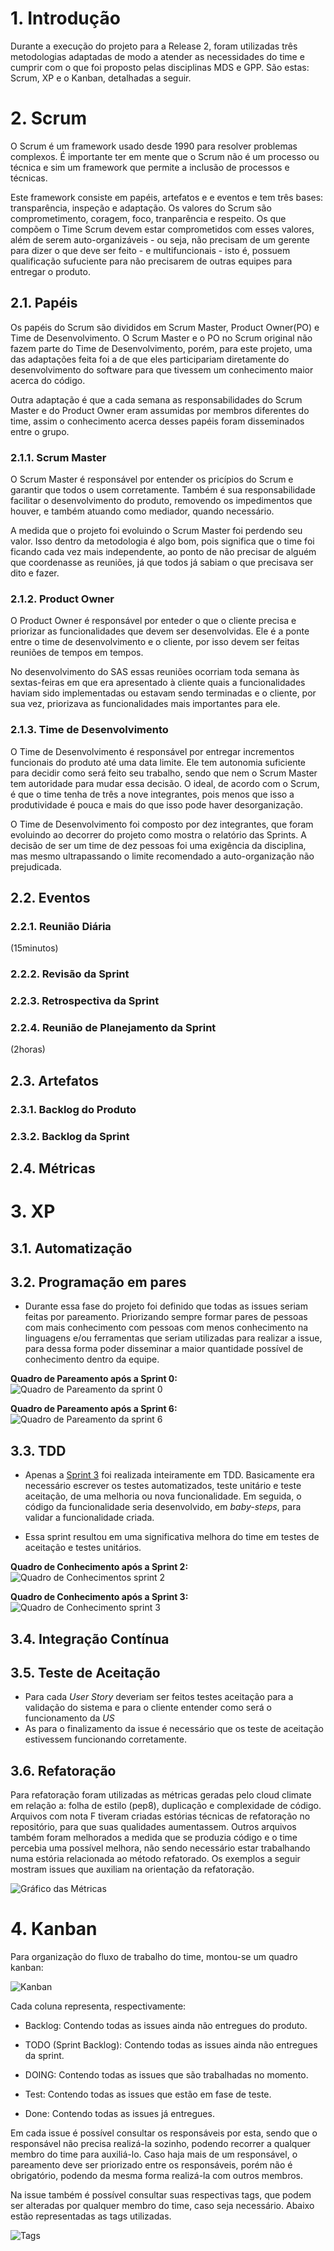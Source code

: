 # 1. Introdução

Durante a execução do projeto para a Release 2, foram utilizadas três metodologias adaptadas de modo a atender as necessidades do time e cumprir com o que foi proposto pelas disciplinas MDS e GPP. São estas: Scrum, XP e o Kanban, detalhadas a seguir.

# 2. Scrum

O Scrum é um framework usado desde 1990 para resolver problemas complexos. É importante ter em mente que o Scrum não é um processo ou técnica e sim um framework que permite a inclusão de processos e técnicas.

Este framework consiste em papéis, artefatos e e eventos e tem três bases: transparência, inspeção e adaptação. Os valores do Scrum são comprometimento, coragem, foco, tranparência e respeito. Os que compõem o Time Scrum devem estar comprometidos com esses valores, além de serem auto-organizáveis - ou seja, não precisam de um gerente para dizer o que deve ser feito - e multifuncionais - isto é, possuem qualificação sufuciente para não precisarem de outras equipes para entregar o produto.

## 2.1. Papéis

Os papéis do Scrum são divididos em Scrum Master, Product Owner(PO) e Time de Desenvolvimento. O Scrum Master e o PO no Scrum original não fazem parte do Time de Desenvolvimento, porém, para este projeto, uma das adaptações feita foi a de que eles participariam diretamente do desenvolvimento do software para que tivessem um conhecimento maior acerca do código. 

Outra adaptação é que a cada semana as responsabilidades do Scrum Master e do Product Owner eram assumidas por membros diferentes do time, assim o conhecimento acerca desses papéis foram disseminados entre o grupo.

### 2.1.1. Scrum Master

O Scrum Master é responsável por entender os pricípios do Scrum e garantir que todos o usem corretamente. Também é sua responsabilidade facilitar o desenvolvimento do produto, removendo os impedimentos que houver, e também atuando como mediador, quando necessário.  

A medida que o projeto foi evoluindo o Scrum Master foi perdendo seu valor. Isso dentro da metodologia é algo bom, pois significa que o time foi ficando cada vez mais independente, ao ponto de não precisar de alguém que coordenasse as reuniões, já que todos já sabiam o que precisava ser dito e fazer.

### 2.1.2. Product Owner

O Product Owner é responsável por enteder o que o cliente precisa e priorizar as funcionalidades que devem ser desenvolvidas. Ele é a ponte entre o time de desenvolvimento e o cliente, por isso devem ser feitas reuniões de tempos em tempos.  

No desenvolvimento do SAS essas reuniões ocorriam toda semana às sextas-feiras em que era apresentado à cliente quais a funcionalidades haviam sido implementadas ou estavam sendo terminadas e o cliente, por sua vez, priorizava as funcionalidades mais importantes para ele.

### 2.1.3. Time de Desenvolvimento

O Time de Desenvolvimento é responsável por entregar incrementos funcionais do produto até uma data limite. Ele tem autonomia suficiente para decidir como será feito seu trabalho, sendo que nem o Scrum Master tem autoridade para mudar essa decisão. O ideal, de acordo com o Scrum, é que o time tenha de três a nove integrantes, pois menos que isso a produtividade é pouca e mais do que isso pode haver desorganização.  

O Time de Desenvolvimento foi composto por dez integrantes, que foram evoluindo ao decorrer do projeto como mostra o relatório das Sprints. A decisão de ser um time de dez pessoas foi uma exigência da disciplina, mas mesmo ultrapassando o limite recomendado a auto-organização não prejudicada.

## 2.2. Eventos

### 2.2.1. Reunião Diária
(15minutos)

### 2.2.2. Revisão da Sprint

### 2.2.3. Retrospectiva da Sprint

### 2.2.4. Reunião de Planejamento da Sprint 
(2horas)

## 2.3. Artefatos

### 2.3.1. Backlog do Produto

### 2.3.2. Backlog da Sprint

## 2.4. Métricas

# 3. XP
## 3.1. Automatização
## 3.2. Programação em pares
* Durante essa fase do projeto foi definido que todas as issues seriam feitas por pareamento. Priorizando sempre formar pares de pessoas com mais conhecimento com pessoas com menos conhecimento na linguagens e/ou ferramentas que seriam utilizadas para realizar a issue, para dessa forma poder disseminar a maior quantidade possível de conhecimento dentro da equipe.

**Quadro de Pareamento após a Sprint 0:**
![Quadro de Pareamento da sprint 0](https://raw.githubusercontent.com/wiki/fga-gpp-mds/2016.2-Time05-SalasFGA/img/0_pareamento.png)

**Quadro de Pareamento após a Sprint 6:**
![Quadro de Pareamento da sprint 6](https://raw.githubusercontent.com/wiki/fga-gpp-mds/2016.2-Time05-SalasFGA/img/6_pareamento.png)

## 3.3. TDD
* Apenas a [Sprint 3](https://github.com/fga-gpp-mds/2016.2-SAS_FGA/wiki/Sprint-3) foi realizada inteiramente em TDD. Basicamente era necessário escrever os testes automatizados, teste unitário e teste aceitação, de uma melhoria ou nova funcionalidade. Em seguida, o código da funcionalidade seria desenvolvido, em *baby-steps*, para validar a funcionalidade criada.

* Essa sprint resultou em uma significativa melhora do time em testes de aceitação e testes unitários.

**Quadro de Conhecimento após a Sprint 2:**
![Quadro de Conhecimentos sprint 2](https://raw.githubusercontent.com/wiki/fga-gpp-mds/2016.2-Time05-SalasFGA/img/2_conhecimento.png)

**Quadro de Conhecimento após a Sprint 3:**
![Quadro de Conhecimento sprint 3](https://raw.githubusercontent.com/wiki/fga-gpp-mds/2016.2-Time05-SalasFGA/img/3_conhecimento.png)

## 3.4. Integração Contínua
## 3.5. Teste de Aceitação
* Para cada *User Story* deveriam ser feitos testes aceitação para a validação do sistema e para o cliente entender como será o funcionamento da *US*
* As para o finalizamento da issue é necessário que os teste de aceitação estivessem funcionando corretamente.

## 3.6. Refatoração

Para refatoração foram utilizadas as métricas geradas pelo cloud climate em relação a: folha de estilo (pep8), duplicação e complexidade de código. Arquivos com nota F tiveram criadas estórias técnicas de refatoração no repositório, para que suas qualidades aumentassem. Outros arquivos também foram melhorados a medida que se produzia código e o time percebia uma possível melhora, não sendo necessário estar trabalhando numa estória relacionada ao método refatorado. Os exemplos a seguir mostram issues que auxiliam na orientação da refatoração. 

![Gráfico das Métricas](https://raw.githubusercontent.com/wiki/fga-gpp-mds/2016.2-Time05-SalasFGA/img/qualidade_r2.jpg)

# 4. Kanban

Para organização do fluxo de trabalho do time, montou-se um quadro kanban:

![Kanban](https://raw.githubusercontent.com/wiki/fga-gpp-mds/2016.2-SAS_FGA/img/kanban.png)

Cada coluna representa, respectivamente:

* Backlog: Contendo todas as issues ainda não entregues do produto.

* TODO (Sprint Backlog): Contendo todas as issues ainda não entregues da sprint.

* DOING: Contendo todas as issues que são trabalhadas no momento.

* Test: Contendo todas as issues que estão em fase de teste.

* Done: Contendo todas as issues já entregues.

Em cada  issue é possível consultar os responsáveis por esta, sendo que o responsável não precisa realizá-la sozinho, podendo recorrer a qualquer membro do time para auxiliá-lo. Caso haja mais de um responsável, o pareamento deve ser priorizado entre os responsáveis, porém não é obrigatório, podendo da mesma forma realizá-la com outros membros.

Na issue também é possível consultar suas respectivas tags, que podem ser alteradas por qualquer membro do time, caso seja necessário. Abaixo estão representadas as tags utilizadas.

![Tags](https://raw.githubusercontent.com/wiki/fga-gpp-mds/2016.2-SAS_FGA/img/issues_labels.png)

